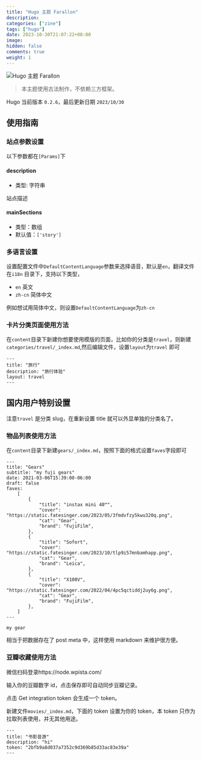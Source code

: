 ```yaml
---
title: "Hugo 主题 Farallon"
description:
categories: ["zine"]
tags: ["hugo"]
date: 2023-10-30T21:07:22+08:00
image:
hidden: false
comments: true
weight: 1
---
```


![Hugo 主题 Farallon](https://static.fatesinger.com/2023/06/u1ak8xgmyn9ec24r.png)

> 本主题使用古法制作，不依赖三方框架。

Hugo 当前版本 `0.2.6`，最后更新日期 `2023/10/30`

## 使用指南

### 站点参数设置

以下参数都在`[Params]`下

#### description

-   类型: 字符串

站点描述

#### mainSections

-   类型：数组
-   默认值：`['story']`

### 多语言设置

设置配置文件中`DefaultContentLanguage`参数来选择语音，默认是`en`，翻译文件在`i18n` 目录下，支持以下类型，

-   `en` 英文
-   `zh-cn` 简体中文

例如想试用简体中文，则设置`DefaultContentLanguage`为`zh-cn`

### 卡片分类页面使用方法

在`content`目录下新建你想要使用模版的页面，比如你的分类是`travel`，则新建`categories/travel/_index.md`,然后编辑文件，设置`layout`为`travel` 即可

```
---
title: "旅行"
description: "旅行体验"
layout: travel
---
```

## 国内用户特别设置

注意`travel` 是分类 slug，在重新设置 title 就可以外显单独的分类名了。

### 物品列表使用方法

在`content`目录下新建`gears/_index.md`，按照下面的格式设置`faves`字段即可

```
---
title: "Gears"
subtitle: "my fuji gears"
date: 2021-03-06T15:39:00-06:00
draft: false
faves:
    [
        {
            "title": "instax mini 40™",
            "cover": "https://static.fatesinger.com/2023/05/3fmdvfzy5kwu320q.png",
            "cat": "Gear",
            "brand": "FujiFilm",
        },
        {
            "title": "Sofort",
            "cover": "https://static.fatesinger.com/2023/10/tlp9i57mnbamhapp.png",
            "cat": "Gear",
            "brand": "Leica",
        },
        {
            "title": "X100V",
            "cover": "https://static.fatesinger.com/2022/04/4pc5qctiddj2uy6g.png",
            "cat": "Gear",
            "brand": "FujiFilm",
        },
    ]
---

my gear

```

相当于把数据存在了 post meta 中，这样使用 markdown 来维护很方便。

### 豆瓣收藏使用方法

微信扫码登录https://node.wpista.com/

输入你的豆瓣数字 id，点击保存即可自动同步豆瓣记录。

点击 Get integration token 会生成一个 token。

新建文件`movies/_index.md`，下面的 token 设置为你的 token，本 token 只作为拉取列表使用，并无其他用途。

```
---
title: "书影音游"
description: "hi"
token: "2bfb9a8d037a7352c9d369b85d33ac83e39a"
---

```
